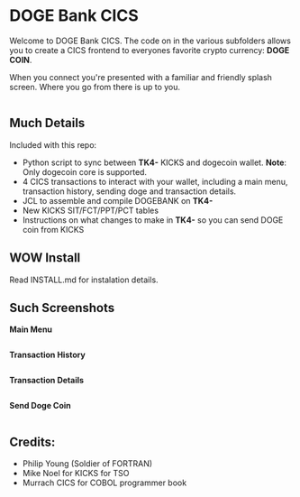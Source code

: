 # DOGE Bank CICS

Welcome to DOGE Bank CICS. The code on in the various subfolders allows you to create a CICS frontend to everyones favorite crypto currency: **DOGE COIN**. 

When you connect you're presented with a familiar and friendly splash screen. Where you go from there is up to you. 

<img>

## Much Details

Included with this repo:

* Python script to sync between **TK4-** KICKS and dogecoin wallet. **Note**: Only dogecoin core is supported. 
* 4 CICS transactions to interact with your wallet, including a main menu, transaction history, sending doge and transaction details.
* JCL to assemble and compile DOGEBANK on **TK4-**
* New KICKS SIT/FCT/PPT/PCT tables
* Instructions on what changes to make in **TK4-** so you can send DOGE coin from KICKS

## WOW Install

Read INSTALL.md for instalation details.

## Such Screenshots

**Main Menu**

<img>

**Transaction History**

<img>

**Transaction Details**

<img>

**Send Doge Coin**

<img>


## Credits:

* Philip Young (Soldier of FORTRAN)
* Mike Noel for KICKS for TSO
* Murrach CICS for COBOL programmer book